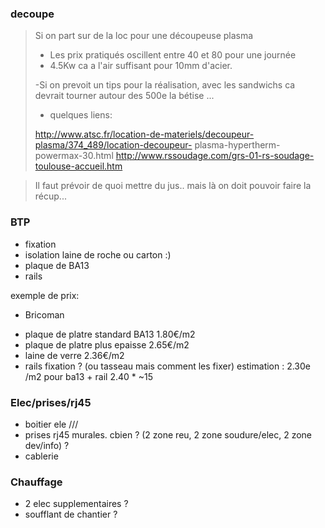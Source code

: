 ### decoupe 
>Si on part sur de la loc pour une découpeuse plasma
>
>- Les prix pratiqués oscillent entre 40 et 80 pour une journée
>- 4.5Kw ca a l'air suffisant pour 10mm d'acier.
>
>-Si on prevoit un tips pour la réalisation, avec les sandwichs ca
>devrait tourner autour des 500e la bétise ...
>- quelques liens:
>
>http://www.atsc.fr/location-de-materiels/decoupeur-plasma/374_489/location-decoupeur-
>plasma-hypertherm-powermax-30.html
>http://www.rssoudage.com/grs-01-rs-soudage-toulouse-accueil.htm

>Il faut prévoir de quoi mettre du jus.. mais là on doit pouvoir faire
>la récup...


### BTP

* fixation
* isolation laine de roche ou carton :)
* plaque de BA13 
* rails

exemple de prix:
* Bricoman
- plaque de platre standard BA13 1.80€/m2
- plaque de platre plus epaisse  2.65€/m2
- laine de verre 2.36€/m2
- rails fixation ? (ou tasseau mais comment les fixer)
estimation : 2.30e /m2 pour ba13 + rail 2.40 * ~15


### Elec/prises/rj45
* boitier ele ///
* prises rj45 murales. cbien ? (2 zone reu, 2 zone soudure/elec, 2 zone dev/info) ?
* cablerie  
    
### Chauffage
- 2 elec supplementaires ?
- soufflant de chantier ?
